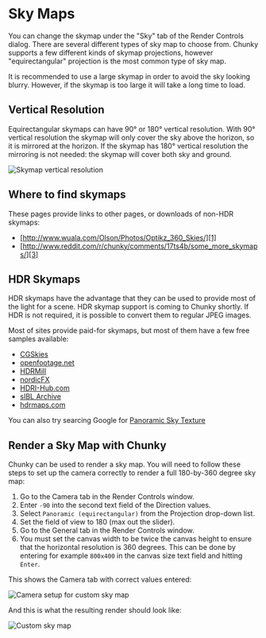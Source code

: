 Sky Maps
========

You can change the skymap under the "Sky" tab of the Render Controls dialog.
There are several different types of sky map to choose from. Chunky supports a
few different kinds of skymap projections, however "equirectangular" projection
is the most common type of sky map.

It is recommended to use a large skymap in order to avoid the sky looking
blurry.  However, if the skymap is too large it will take a long time to load.

Vertical Resolution
-------------------

Equirectangular skymaps can have 90&deg; or 180&deg; vertical resolution.  With
90&deg; vertical resolution the skymap will only cover the sky above the
horizon, so it is mirrored at the horizon. If the skymap has 180&deg; vertical
resolution the mirroring is not needed: the skymap will cover both sky and
ground.

![Skymap vertical resolution](skymap_vertical_resolution.png)

Where to find skymaps
---------------------

These pages provide links to other pages, or downloads of non-HDR skymaps:

* [http://www.wuala.com/Olson/Photos/Optikz_360_Skies/][1]
* [http://www.reddit.com/r/chunky/comments/17ts4b/some_more_skymaps/][3]

HDR Skymaps
-----------

HDR skymaps have the advantage that they can be used to provide most
of the light for a scene. HDR skymap support is coming to Chunky shortly.
If HDR is not required, it is possible to convert them to regular JPEG
images.

Most of sites provide paid-for skymaps, but most of them have a few free
samples available:

* [CGSkies][2]
* [openfootage.net][4]
* [HDRMill][5]
* [nordicFX][6]
* [HDRI-Hub.com][7]
* [sIBL Archive][8]
* [hdrmaps.com][8]

You can also try searcing Google for [Panoramic Sky Texture][0]

Render a Sky Map with Chunky
----------------------------

Chunky can be used to render a sky map. You will need to follow these steps
to set up the camera correctly to render a full 180-by-360 degree sky map:

1. Go to the Camera tab in the Render Controls window.
2. Enter `-90` into the second text field of the Direction values.
3. Select `Panoramic (equirectangular)` from the Projection drop-down list.
4. Set the field of view to 180 (max out the slider).
5. Go to the General tab in the Render Controls window.
6. You must set the canvas width to be twice the canvas height to ensure
that the horizontal resolution is 360 degrees. This can be done by entering for
example `800x400` in the canvas size text field and hitting `Enter`.

This shows the Camera tab with correct values entered:

![Camera setup for custom sky map](create_skymap.png)

And this is what the resulting render should look like:

![Custom sky map](custom_skymap.png)




[0]: https://www.google.com/search?q=panoramic+sky+texture
[1]: http://www.wuala.com/Olson/Photos/Optikz_360_Skies/
[2]: http://www.cgskies.com/skies.php
[3]: http://www.reddit.com/r/chunky/comments/17ts4b/some_more_skymaps/
[4]: http://www.openfootage.net/?cat=15
[5]: http://www.hdrmill.com/Freebies.htm
[6]: http://www.nordicfx.net/?works=hdri
[7]: http://www.hdri-hub.com/free-samples
[8]: http://www.hdrlabs.com/sibl/archive.html
[9]: http://hdrmaps.com/freebies
